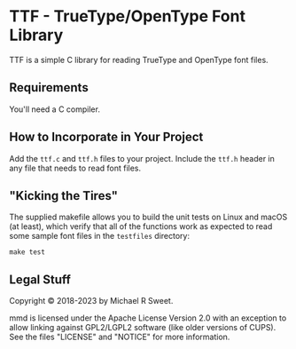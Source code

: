TTF - TrueType/OpenType Font Library
====================================

TTF is a simple C library for reading TrueType and OpenType font files.


Requirements
------------

You'll need a C compiler.


How to Incorporate in Your Project
----------------------------------

Add the `ttf.c` and `ttf.h` files to your project.  Include the `ttf.h`
header in any file that needs to read font files.


"Kicking the Tires"
-------------------

The supplied makefile allows you to build the unit tests on Linux and macOS (at
least), which verify that all of the functions work as expected to read some
sample font files in the `testfiles` directory:

    make test


Legal Stuff
-----------

Copyright © 2018-2023 by Michael R Sweet.

mmd is licensed under the Apache License Version 2.0 with an exception to
allow linking against GPL2/LGPL2 software (like older versions of CUPS).  See
the files "LICENSE" and "NOTICE" for more information.
